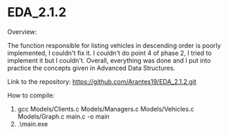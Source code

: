 # EDA_2.1.2

Overview:

The function responsible for listing vehicles in descending order is poorly implemented, I couldn't fix it.
I couldn't do point 4 of phase 2, I tried to implement it but I couldn't.
Overall, everything was done and I put into practice the concepts given in Advanced Data Structures.

Link to the repository:
https://github.com/Arantes19/EDA_2.1.2.git

How to compile:
1. gcc Models/Clients.c Models/Managers.c Models/Vehicles.c Models/Graph.c  main.c -o main
2. .\main.exe
